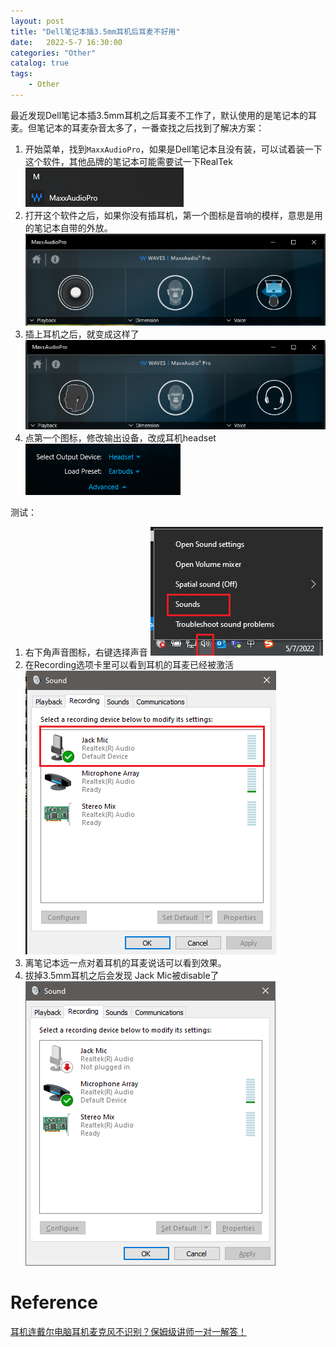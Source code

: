 ```yaml
---                
layout: post            
title: "Dell笔记本插3.5mm耳机后耳麦不好用"                
date:   2022-5-7 16:30:00                 
categories: "Other"                
catalog: true                
tags:                 
    - Other                
---      
```


最近发现Dell笔记本插3.5mm耳机之后耳麦不工作了，默认使用的是笔记本的耳麦。但笔记本的耳麦杂音太多了，一番查找之后找到了解决方案：  
1. 开始菜单，找到`MaxxAudioPro`，如果是Dell笔记本且没有装，可以试着装一下这个软件，其他品牌的笔记本可能需要试一下RealTek    
   ![img](https://github.com/kerwenzhang/kerwenzhang.github.io/blob/master/_posts/image/mic1.png?raw=true)
2. 打开这个软件之后，如果你没有插耳机，第一个图标是音响的模样，意思是用的笔记本自带的外放。  
   ![img](https://github.com/kerwenzhang/kerwenzhang.github.io/blob/master/_posts/image/mic2.png?raw=true)
3. 插上耳机之后，就变成这样了  
   ![img](https://github.com/kerwenzhang/kerwenzhang.github.io/blob/master/_posts/image/mic3.png?raw=true)
4. 点第一个图标，修改输出设备，改成耳机headset
   ![img](https://github.com/kerwenzhang/kerwenzhang.github.io/blob/master/_posts/image/mic4.png?raw=true)

测试：
1. 右下角声音图标，右键选择声音
   ![img](https://github.com/kerwenzhang/kerwenzhang.github.io/blob/master/_posts/image/mic5.png?raw=true)
2. 在Recording选项卡里可以看到耳机的耳麦已经被激活
   ![img](https://github.com/kerwenzhang/kerwenzhang.github.io/blob/master/_posts/image/mic6.png?raw=true)
3. 离笔记本远一点对着耳机的耳麦说话可以看到效果。  
4. 拔掉3.5mm耳机之后会发现 Jack Mic被disable了
   ![img](https://github.com/kerwenzhang/kerwenzhang.github.io/blob/master/_posts/image/mic7.png?raw=true)
   
# Reference
[耳机连戴尔电脑耳机麦克风不识别？保姆级讲师一对一解答！](https://www.bilibili.com/video/BV1d44y1v7xo?spm_id_from=333.999.0.0)  
